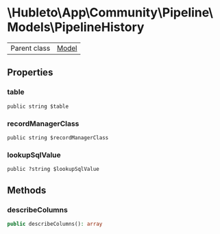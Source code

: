 
# \Hubleto\App\Community\Pipeline\Models\PipelineHistory
<table class='table-default dense'>
<tr><td>Parent class</td><td><a href="../../../../Erp/Model">Model</a></td></tr></table>


## Properties

### table

`public string $table`


### recordManagerClass

`public string $recordManagerClass`


### lookupSqlValue

`public ?string $lookupSqlValue`


## Methods

### describeColumns

```php
public describeColumns(): array
```

